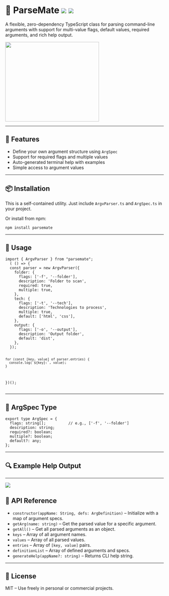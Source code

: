 <!DOCTYPE html>
<html lang="en">
<head>
  <meta charset="UTF-8">
</head>
<body>

<h1>🧩 ParseMate <img src="https://img.shields.io/npm/v/parsemate"/> <img src="https://img.shields.io/npm/l/parsemate"/></h1>
<p>A flexible, zero-dependency TypeScript class for parsing command-line arguments with support for multi-value flags, default values, required arguments, and rich help output.</p>

<img width="298" height="253" src="https://github.com/user-attachments/assets/8bc7b0de-ef87-4921-bb1c-7a8fbf7d9a1d"/>

<hr>

<h2>🚀 Features</h2>
<ul>
  <li>Define your own argument structure using <code>ArgSpec</code></li>
  <li>Support for required flags and multiple values</li>
  <li>Auto-generated terminal help with examples</li>
  <li>Simple access to argument values</li>
</ul>

<hr>

<h2>📦 Installation</h2>
<p>This is a self-contained utility. Just include <code>ArgvParser.ts</code> and <code>ArgSpec.ts</code> in your project.</p>
<p>Or install from npm:</p>
<pre><code>npm install parsemate</code></pre>
<hr>

<h2>📄 Usage</h2>
<pre><code>import { ArgvParser } from "parsemate";
  ( () =&gt; {
  const parser = new ArgvParser({
    folder: {
      flags: ['-f', '--folder'],
      description: 'Folder to scan',
      required: true,
      multiple: true,
    },
    tech: {
      flags: ['-t', '--tech'],
      description: 'Technologies to process',
      multiple: true,
      default: ['html', 'css'],
    },
    output: {
      flags: ['-o', '--output'],
      description: 'Output folder',
      default: 'dist',
    },
  });
  
    for (const [key, value] of parser.entries) {
      console.log(`${key}:`, value);
    }
})();
</code></pre>
<hr>

<h2>🔧 ArgSpec Type</h2>
<pre><code>export type ArgSpec = {
  flags: string[];          // e.g., ['-f', '--folder']
  description: string;
  required?: boolean;
  multiple?: boolean;
  default?: any;
};</code></pre>

<hr>

<h2>🔍 Example Help Output</h2>
<hr>
<img src="https://github.com/user-attachments/assets/7cd0fa39-9156-45ee-a97e-1cc5ac6a016a"/>
<h2>🧪 API Reference</h2>
<ul>
  <li><code>constructor(appName: String, defs: ArgDefinition)</code> – Initialize with a map of argument specs.</li>
  <li><code>getArg(name: string)</code> – Get the parsed value for a specific argument.</li>
  <li><code>getAll()</code> – Get all parsed arguments as an object.</li>
  <li><code>keys</code> – Array of all argument names.</li>
  <li><code>values</code> – Array of all parsed values.</li>
  <li><code>entries</code> – Array of <code>[key, value]</code> pairs.</li>
  <li><code>definitionList</code> – Array of defined arguments and specs.</li>
  <li><code>generateHelp(appName?: string)</code> – Returns CLI help string.</li>
</ul>

<hr>

<h2>📃 License</h2>
<p>MIT – Use freely in personal or commercial projects.</p>

</body>
</html>
